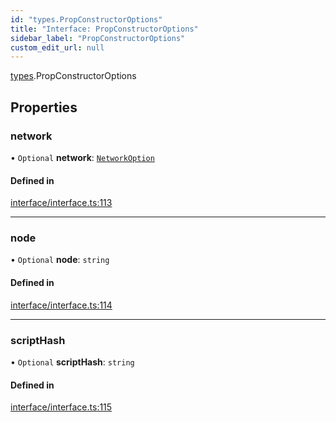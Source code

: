 ```yaml
---
id: "types.PropConstructorOptions"
title: "Interface: PropConstructorOptions"
sidebar_label: "PropConstructorOptions"
custom_edit_url: null
---
```


[types](../namespaces/types.md).PropConstructorOptions

## Properties

### network

• `Optional` **network**: [`NetworkOption`](../enums/types.NetworkOption.md)

#### Defined in

[interface/interface.ts:113](https://github.com/CityOfZion/isengard/blob/98f6c55/sdk/src/interface/interface.ts#L113)

___

### node

• `Optional` **node**: `string`

#### Defined in

[interface/interface.ts:114](https://github.com/CityOfZion/isengard/blob/98f6c55/sdk/src/interface/interface.ts#L114)

___

### scriptHash

• `Optional` **scriptHash**: `string`

#### Defined in

[interface/interface.ts:115](https://github.com/CityOfZion/isengard/blob/98f6c55/sdk/src/interface/interface.ts#L115)
